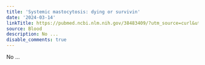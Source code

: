 ```yaml
---
title: 'Systemic mastocytosis: dying or survivin'
date: '2024-03-14'
linkTitle: https://pubmed.ncbi.nlm.nih.gov/38483409/?utm_source=curl&utm_medium=rss&utm_campaign=journals&utm_content=7603509&fc=None&ff=20240315180553&v=2.18.0.post9+e462414
source: Blood
description: No ...
disable_comments: true
---
```

No ...